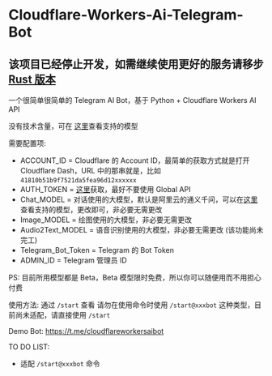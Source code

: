 # Cloudflare-Workers-Ai-Telegram-Bot

## 该项目已经停止开发，如需继续使用更好的服务请移步 [Rust 版本](https://github.com/GenshinMinecraft/Rust-Cloudflare-Workers-AI-Telegram-Bot)

一个很简单很简单的 Telegram AI Bot，基于 Python + Cloudflare Workers AI API

没有技术含量，可在 [这里](https://developers.cloudflare.com/workers-ai/models/)查看支持的模型

需要配置项: 
- ACCOUNT_ID = Cloudflare 的 Account ID，最简单的获取方式就是打开 Cloudflare Dash，URL 中的那串就是，比如 `41810b51b9f7521da5fea96d12xxxxxx`
- AUTH_TOKEN = [这里](https://dash.cloudflare.com/profile/api-tokens)获取，最好不要使用 Global API
- Chat_MODEL = 对话使用的大模型，默认是阿里云的通义千问，可以在[这里](https://developers.cloudflare.com/workers-ai/models/)查看支持的模型，更改即可，非必要无需更改
- Image_MODEL = 绘图使用的大模型，非必要无需更改
- Audio2Text_MODEL = 语音识别使用的大模型，非必要无需更改 (该功能尚未完工)
- Telegram_Bot_Token = Telegram 的 Bot Token
- ADMIN_ID = Telegram 管理员 ID

PS: 目前所用模型都是 Beta，Beta 模型限时免费，所以你可以随便用而不用担心付费

使用方法: 通过 `/start` 查看
请勿在使用命令时使用 `/start@xxxbot` 这种类型，目前尚未适配，请直接使用 `/start`

Demo Bot: <https://t.me/cloudflareworkersaibot>

TO DO LIST:

- 适配 `/start@xxxbot` 命令
